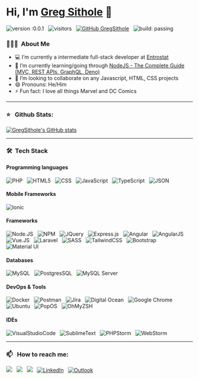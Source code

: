 # Hi, I'm [Greg Sithole](https://gregsithole.com) 👋

![version :0.0.1](https://img.shields.io/github/v/release/GregSithole/GregSithole) &nbsp;
![visitors](https://visitor-badge.glitch.me/badge?page_id=gregsithole) &nbsp;
[![GitHub GregSithole](https://img.shields.io/github/followers/GregSithole?label=follow&style=social)](https://github.com/GregSithole) &nbsp;
![build: passing](https://img.shields.io/badge/build-passing-success)


### 👨🏻‍💻 &nbsp;About Me

- 💻 I’m currently a intermediate full-stack developer at [Entrostat](https://entrostat.com)
- 🌱 I’m currently learning/going through [NodeJS - The Complete Guide (MVC, REST APIs, GraphQL, Deno)](https://www.udemy.com/course/nodejs-the-complete-guide/)
- 👯 I’m looking to collaborate on any Javascript, HTML, CSS projects
- 😄 Pronouns: He/Him
- ⚡ Fun fact: I love all things Marvel and DC Comics

---

### ⭐ &nbsp; Github Stats:

[![GregSithole's GitHub stats](https://github-readme-stats.vercel.app/api?username=GregSithole&theme=onedark)](https://github.com/anuraghazra/github-readme-stats)

---

### 🛠 &nbsp;Tech Stack

#### Programming languages
![PHP](https://img.shields.io/badge/PHP-777BB4?style=flat&logo=php&logoColor=white) &nbsp;
![HTML5](https://img.shields.io/badge/HTML5-E34F26?style=flat&logo=html5&logoColor=white) &nbsp;
![CSS](https://img.shields.io/badge/-CSS-05122A?style=flat&logo=CSS3&logoColor=1572B6) &nbsp;
![JavaScript](https://img.shields.io/badge/-JavaScript-05122A?style=flat&logo=javascript) &nbsp;
![TypeScript](https://img.shields.io/badge/TypeScript-007ACC?style=flat&logo=typescript&logoColor=white) &nbsp;
![JSON](https://img.shields.io/badge/json-5E5C5C?style=flat&logo=json&logoColor=white) &nbsp;
#### Mobile Frameworks
![Ionic](https://img.shields.io/badge/Ionic-3880FF?style=flat&logo=ionic&logoColor=white) &nbsp;
#### Frameworks
![Node.JS](https://img.shields.io/badge/Node.js-339933?style=flat&logo=nodedotjs&logoColor=white) &nbsp;
![NPM](https://img.shields.io/badge/npm-CB3837?style=flat&logo=npm&logoColor=white) &nbsp;
![JQuery](https://img.shields.io/badge/jQuery-0769AD?style=flat&logo=jquery&logoColor=white) &nbsp;
![Express.js](https://img.shields.io/badge/Express.js-000000?style=flat&logo=express&logoColor=white) &nbsp;
![Angular](https://img.shields.io/badge/Angular-DD0031?style=flat&logo=angular&logoColor=white) &nbsp;
![AngularJS](https://img.shields.io/badge/AngularJS-E23237?style=flat&logo=angularjs&logoColor=white) &nbsp;
![Vue.JS](https://img.shields.io/badge/Vue.js-35495E?style=flat&logo=vuedotjs&logoColor=white) &nbsp;
![Laravel](https://img.shields.io/badge/Laravel-FF2D20?style=flat&logo=laravel&logoColor=white) &nbsp;
![SASS](https://img.shields.io/badge/Sass-CC6699?style=flat&logo=sass&logoColor=white) &nbsp;
![TailwindCSS](https://img.shields.io/badge/Tailwind_CSS-38B2AC?style=flat&logo=tailwind-css&logoColor=white) &nbsp;
![Bootstrap](https://img.shields.io/badge/Bootstrap-563D7C?style=flat&logo=bootstrap&logoColor=white) &nbsp;
![Material UI](https://img.shields.io/badge/Material--UI-0081CB?style=flat&logo=material-ui&logoColor=white) &nbsp;

#### Databases
![MySQL](https://img.shields.io/badge/MySQL-00000F?style=flat&logo=mysql&logoColor=white) &nbsp;
![PostgresSQL](https://img.shields.io/badge/PostgreSQL-316192?style=flat&logo=postgresql&logoColor=white) &nbsp;
![MySQL Server](https://img.shields.io/badge/Microsoft%20SQL%20Server-CC2927?style=flat&logo=microsoft%20sql%20server&logoColor=white) &nbsp;

#### DevOps & Tools
![Docker](https://img.shields.io/badge/Docker-2CA5E0?style=flat&logo=docker&logoColor=white) &nbsp;
![Postman](https://img.shields.io/badge/Postman-FF6C37?style=flat&logo=postman&logoColor=white) &nbsp;
![Jira](https://img.shields.io/badge/Jira-0052CC?style=flat&logo=jira&logoColor=white) &nbsp;
![Digital Ocean](https://img.shields.io/badge/Digital_Ocean-0080FF?style=flat&logo=DigitalOcean&logoColor=white) &nbsp;
![Google Chrome](https://img.shields.io/badge/Google_chrome-4285F4?style=flat&logo=Google-chrome&logoColor=white) &nbsp;
![Ubuntu](https://img.shields.io/badge/Ubuntu-E95420?style=flat&logo=ubuntu&logoColor=white) &nbsp;
![PopOS](https://img.shields.io/badge/Pop!_OS-48B9C7?style=flat&logo=Pop!_OS&logoColor=white) &nbsp;
![OhMyZSH](https://img.shields.io/badge/oh_my_zsh-1A2C34?style=flat&logo=ohmyzsh&logoColor=white) &nbsp;


#### IDEs
![VisualStudioCode](https://img.shields.io/badge/Visual_Studio_Code-0078D4?style=flat&logo=visual%20studio%20code&logoColor=white) &nbsp;
![SublimeText](https://img.shields.io/badge/sublime_text-%23575757.svg?style=flat&logo=sublime-text&logoColor=important) &nbsp;
![PHPStorm](http://img.shields.io/badge/-PHPStorm-181717?style=flat&logo=phpstorm&logoColor=white) &nbsp;
![WebStorm](https://img.shields.io/badge/WebStorm-000000?style=flat&logo=WebStorm&logoColor=white) &nbsp;





---
### 📫 &nbsp; How to reach me:

<a href="https://facebook.com/Greg.Sithole"><img src="https://img.shields.io/badge/Facebook-1877F2?style=flat&logo=facebook&logoColor=white"/></a> &nbsp;
<a href="https://twitter.com/GregSithole"><img src="https://img.shields.io/badge/Twitter-1DA1F2?style=flat&logo=twitter&logoColor=white"/></a> &nbsp;
<a href="https://instagram.com/cikrosis"><img src="https://img.shields.io/badge/Instagram-E4405F?style=flat&logo=instagram&logoColor=white"/></a> &nbsp;
<a href="https://www.linkedin.com/in/greg-sithole-b6350558/"><img alt="LinkedIn" src="https://img.shields.io/badge/linkedin%20-%230077B5.svg?&style=flat&logo=linkedin&logoColor=white"/></a> &nbsp;
<a href="mailto:gregsithole@hotmail.co.za"><img alt="Outlook" src="https://img.shields.io/badge/Microsoft_Outlook-0078D4?style=flat&logo=microsoft-outlook&logoColor=white" /></a> &nbsp;



